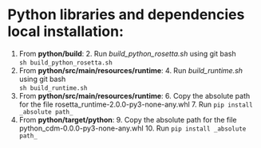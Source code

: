 # **Python libraries and dependencies local installation:**
1. From **python/build**:
   2. Run _build_python_rosetta.sh_ using git bash\
        `sh build_python_rosetta.sh`
3. From **python/src/main/resources/runtime**:
   4. Run _build_runtime.sh_ using git bash\
      `sh build_runtime.sh`
5. From **python/src/main/resources/runtime**:
   6. Copy the absolute path for the file rosetta_runtime-2.0.0-py3-none-any.whl
   7. Run `pip install _absolute path_`
8. From **python/target/python**:
   9. Copy the absolute path for the file python_cdm-0.0.0-py3-none-any.whl
   10. Run `pip install _absolute path_`
